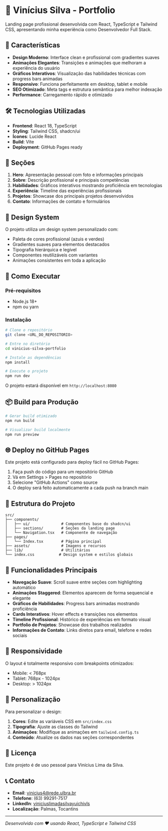 # 🚀 Vinícius Silva - Portfolio

Landing page profissional desenvolvida com React, TypeScript e Tailwind CSS, apresentando minha experiência como Desenvolvedor Full Stack.

## 🌟 Características

- **Design Moderno**: Interface clean e profissional com gradientes suaves
- **Animações Elegantes**: Transições e animações que melhoram a experiência do usuário  
- **Gráficos Interativos**: Visualização das habilidades técnicas com progress bars animadas
- **Responsivo**: Funciona perfeitamente em desktop, tablet e mobile
- **SEO Otimizado**: Meta tags e estrutura semântica para melhor indexação
- **Performance**: Carregamento rápido e otimizado

## 🛠️ Tecnologias Utilizadas

- **Frontend**: React 18, TypeScript
- **Styling**: Tailwind CSS, shadcn/ui
- **Ícones**: Lucide React
- **Build**: Vite
- **Deployment**: GitHub Pages ready

## 📱 Seções

1. **Hero**: Apresentação pessoal com foto e informações principais
2. **Sobre**: Descrição profissional e principais competências  
3. **Habilidades**: Gráficos interativos mostrando proficiência em tecnologias
4. **Experiência**: Timeline das experiências profissionais
5. **Projetos**: Showcase dos principais projetos desenvolvidos
6. **Contato**: Informações de contato e formulários

## 🎨 Design System

O projeto utiliza um design system personalizado com:
- Paleta de cores profissional (azuis e verdes)
- Gradientes suaves para elementos destacados
- Tipografia hierárquica e legível
- Componentes reutilizáveis com variantes
- Animações consistentes em toda a aplicação

## 🚀 Como Executar

### Pré-requisitos
- Node.js 18+ 
- npm ou yarn

### Instalação

```bash
# Clone o repositório
git clone <URL_DO_REPOSITORIO>

# Entre no diretório
cd vinicius-silva-portfolio

# Instale as dependências
npm install

# Execute o projeto
npm run dev
```

O projeto estará disponível em `http://localhost:8080`

## 📦 Build para Produção

```bash
# Gerar build otimizado
npm run build

# Visualizar build localmente
npm run preview
```

## 🌐 Deploy no GitHub Pages

Este projeto está configurado para deploy fácil no GitHub Pages:

1. Faça push do código para um repositório GitHub
2. Vá em Settings > Pages no repositório
3. Selecione "GitHub Actions" como source
4. O deploy será feito automaticamente a cada push na branch main

## 📂 Estrutura do Projeto

```
src/
├── components/
│   ├── ui/              # Componentes base do shadcn/ui
│   ├── sections/        # Seções da landing page
│   └── Navigation.tsx   # Componente de navegação
├── pages/
│   └── Index.tsx        # Página principal
├── assets/              # Imagens e recursos
├── lib/                 # Utilitários
└── index.css           # Design system e estilos globais
```

## 🎯 Funcionalidades Principais

- **Navegação Suave**: Scroll suave entre seções com highlighting automático
- **Animações Staggered**: Elementos aparecem de forma sequencial e elegante
- **Gráficos de Habilidades**: Progress bars animadas mostrando proficiência
- **Cards Interativos**: Hover effects e transições nos elementos
- **Timeline Profissional**: Histórico de experiências em formato visual
- **Portfolio de Projetos**: Showcase dos trabalhos realizados
- **Informações de Contato**: Links diretos para email, telefone e redes sociais

## 📱 Responsividade

O layout é totalmente responsivo com breakpoints otimizados:
- Mobile: < 768px
- Tablet: 768px - 1024px  
- Desktop: > 1024px

## 🎨 Personalização

Para personalizar o design:

1. **Cores**: Edite as variáveis CSS em `src/index.css`
2. **Tipografia**: Ajuste as classes do Tailwind
3. **Animações**: Modifique as animações em `tailwind.config.ts`
4. **Conteúdo**: Atualize os dados nas seções correspondentes

## 📄 Licença

Este projeto é de uso pessoal para Vinícius Lima da Silva.

## 📞 Contato

- **Email**: vinicius4@rede.ulbra.br
- **Telefone**: (63) 99291-7517
- **LinkedIn**: [viniciuslimadasilvayuichivls](https://linkedin.com/in/viniciuslimadasilvayuichivls)
- **Localização**: Palmas, Tocantins

---

*Desenvolvido com ❤️ usando React, TypeScript e Tailwind CSS*